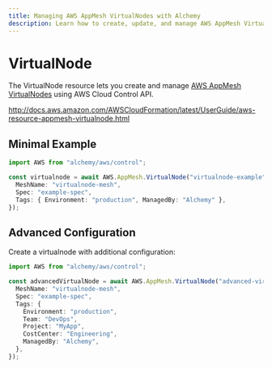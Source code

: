 ```yaml
---
title: Managing AWS AppMesh VirtualNodes with Alchemy
description: Learn how to create, update, and manage AWS AppMesh VirtualNodes using Alchemy Cloud Control.
---
```


# VirtualNode

The VirtualNode resource lets you create and manage [AWS AppMesh VirtualNodes](https://docs.aws.amazon.com/appmesh/latest/userguide/) using AWS Cloud Control API.

http://docs.aws.amazon.com/AWSCloudFormation/latest/UserGuide/aws-resource-appmesh-virtualnode.html

## Minimal Example

```ts
import AWS from "alchemy/aws/control";

const virtualnode = await AWS.AppMesh.VirtualNode("virtualnode-example", {
  MeshName: "virtualnode-mesh",
  Spec: "example-spec",
  Tags: { Environment: "production", ManagedBy: "Alchemy" },
});
```

## Advanced Configuration

Create a virtualnode with additional configuration:

```ts
import AWS from "alchemy/aws/control";

const advancedVirtualNode = await AWS.AppMesh.VirtualNode("advanced-virtualnode", {
  MeshName: "virtualnode-mesh",
  Spec: "example-spec",
  Tags: {
    Environment: "production",
    Team: "DevOps",
    Project: "MyApp",
    CostCenter: "Engineering",
    ManagedBy: "Alchemy",
  },
});
```

